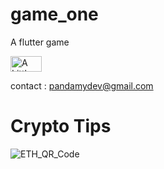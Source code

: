 # game_one

A flutter game


<a href="https://www.buymeacoffee.com/Maxvy" target="_blank"><img src="https://i.imgur.com/CNigpZm.png" alt="A Little Coffee Please" style="height: 25px;width: 50px;" ></a>

contact : pandamydev@gmail.com

# Crypto Tips 


![ETH_QR_Code](https://i.imgur.com/XpF2vgw.png)




